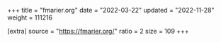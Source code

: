 +++
title = "fmarier.org"
date = "2022-03-22"
updated = "2022-11-28"
weight = 111216

[extra]
source = "https://fmarier.org/"
ratio = 2
size = 109
+++
